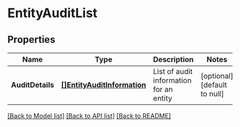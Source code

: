 # EntityAuditList

## Properties
Name | Type | Description | Notes
------------ | ------------- | ------------- | -------------
**AuditDetails** | [**[]EntityAuditInformation**](EntityAuditInformation.md) | List of audit information for an entity | [optional] [default to null]

[[Back to Model list]](../README.md#documentation-for-models) [[Back to API list]](../README.md#documentation-for-api-endpoints) [[Back to README]](../README.md)


